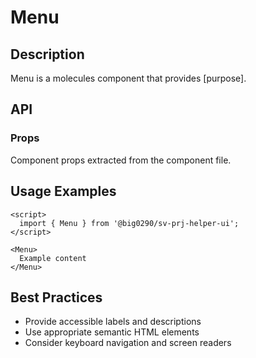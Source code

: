 # Menu

## Description

Menu is a molecules component that provides [purpose].

## API

### Props

Component props extracted from the component file.

## Usage Examples

```svelte
<script>
  import { Menu } from '@big0290/sv-prj-helper-ui';
</script>

<Menu>
  Example content
</Menu>
```

## Best Practices

- Provide accessible labels and descriptions
- Use appropriate semantic HTML elements
- Consider keyboard navigation and screen readers
